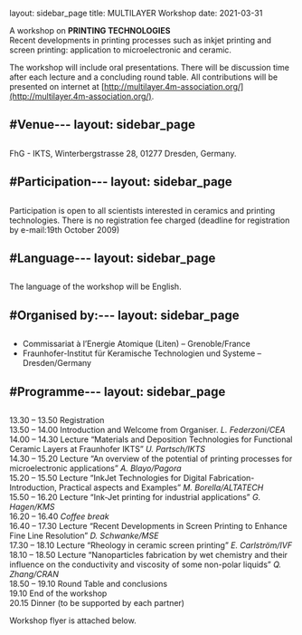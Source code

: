 layout: sidebar_page
title: MULTILAYER Workshop
date: 2021-03-31

A workshop on  <b>PRINTING TECHNOLOGIES</b>  
Recent developments in printing processes such as inkjet printing and screen printing: application to microelectronic and ceramic.
<!--break-->
The workshop will include oral presentations. There will be discussion time after each lecture and a concluding round table. All contributions will be presented on internet at [http://multilayer.4m-association.org/](http://multilayer.4m-association.org/).  

#Venue---
layout: sidebar_page
---

##  
FhG - IKTS, Winterbergstrasse 28, 01277 Dresden, Germany.

#Participation---
layout: sidebar_page
---

##  
Participation is open to all scientists interested in ceramics and printing technologies. There is
no registration fee charged (deadline for registration by e-mail:19th October 2009)  

#Language---
layout: sidebar_page
---

##  
The language of the workshop will be English.

#Organised by:---
layout: sidebar_page
---

##  
* Commissariat à l’Energie Atomique (Liten) – Grenoble/France  
* Fraunhofer-Institut für Keramische Technologien und Systeme – Dresden/Germany

#Programme---
layout: sidebar_page
---

##  
13.30 – 13.50 Registration  
13.50 – 14.00 Introduction and Welcome from Organiser. *L. Federzoni/CEA*  
14.00 – 14.30 Lecture “Materials and Deposition Technologies for Functional Ceramic Layers at Fraunhofer IKTS” *U. Partsch/IKTS*  
14.30 – 15.20 Lecture “An overview of the potential of printing processes for microelectronic applications” *A. Blayo/Pagora*  
15.20 – 15.50 Lecture “InkJet Technologies for Digital Fabrication- Introduction, Practical aspects and Examples” *M. Borella/ALTATECH*  
15.50 – 16.20 Lecture “Ink-Jet printing for industrial applications” *G. Hagen/KMS*  
16.20 – 16.40 *Coffee break*  
16.40 – 17.30 Lecture “Recent Developments in Screen Printing to Enhance Fine Line Resolution” *D. Schwanke/MSE*  
17.30 – 18.10 Lecture “Rheology in ceramic screen printing” *E. Carlström/IVF*  
18.10 – 18.50 Lecture “Nanoparticles fabrication by wet chemistry and their influence on the conductivity and viscosity of some non-polar liquids” *Q. Zhang/CRAN*  
18.50 – 19.10 Round Table and conclusions  
19.10 End of the workshop  
20.15 Dinner (to be supported by each partner)  
  
Workshop flyer is attached below.